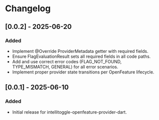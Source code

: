 # Changelog

## [0.0.2] - 2025-06-20

### Added
- Implement @Override ProviderMetadata getter with required fields.
- Ensure FlagEvaluationResult sets all required fields in all code paths.
- Add and use correct error codes (FLAG_NOT_FOUND, TYPE_MISMATCH, GENERAL) for all error scenarios.
- Implement proper provider state transitions per OpenFeature lifecycle.


## [0.0.1] - 2025-06-10

### Added
- Initial release for intellitoggle-openfeature-provider-dart.



